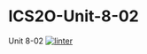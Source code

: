 # ICS2O-Unit-8-02
Unit 8-02
[![linter](https://github.com/andyreya/ICS2O-Unit-8-02/workflows/linter/badge.svg)](https://github.com/marketplace/actions/super-linter)

